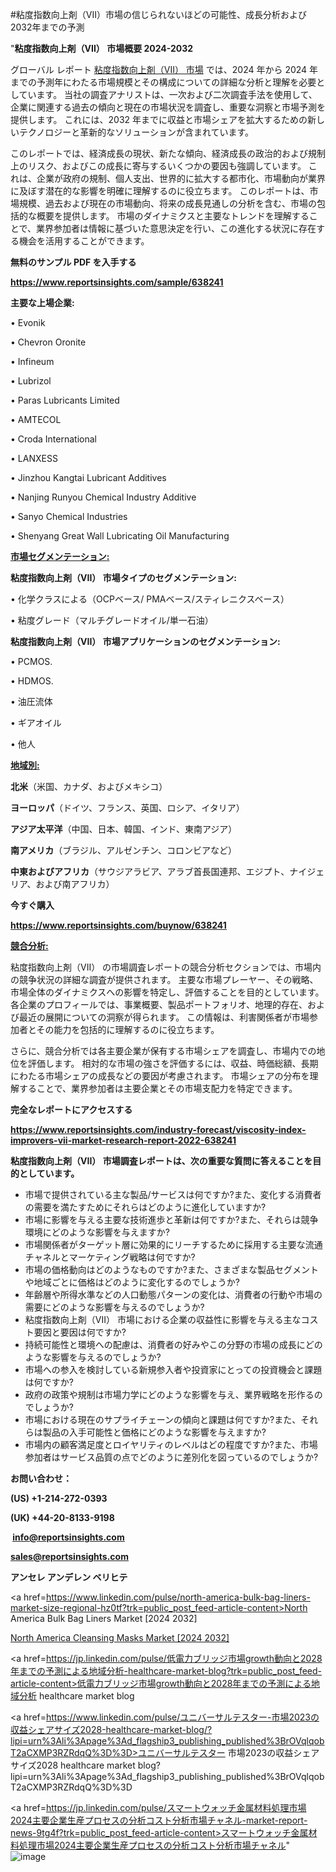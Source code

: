 #粘度指数向上剤（VII）市場の信じられないほどの可能性、成長分析および2032年までの予測

"<strong>粘度指数向上剤（VII） 市場概要 2024-2032</strong>

グローバル レポート <a href=https://www.reportsinsights.com/sample/638241>粘度指数向上剤（VII） 市場</a> では、2024 年から 2024 年までの予測年にわたる市場規模とその構成についての詳細な分析と理解を必要としています。 当社の調査アナリストは、一次および二次調査手法を使用して、企業に関連する過去の傾向と現在の市場状況を調査し、重要な洞察と市場予測を提供します。 これには、2032 年までに収益と市場シェアを拡大​​するための新しいテクノロジーと革新的なソリューションが含まれています。

このレポートでは、経済成長の現状、新たな傾向、経済成長の政治的および規制上のリスク、およびこの成長に寄与するいくつかの要因も強調しています。 これは、企業が政府の規制、個人支出、世界的に拡大する都市化、市場動向が業界に及ぼす潜在的な影響を明確に理解するのに役立ちます。 このレポートは、市場規模、過去および現在の市場動向、将来の成長見通しの分析を含む、市場の包括的な概要を提供します。 市場のダイナミクスと主要なトレンドを理解することで、業界参加者は情報に基づいた意思決定を行い、この進化する状況に存在する機会を活用することができます。

<strong><b>無料のサンプル PDF を入手する</b></strong>

<a href=https://www.reportsinsights.com/sample/638241><strong><u>https://www.reportsinsights.com/sample/638241</u></strong></a>

<strong>主要な上場企業:</strong>

• Evonik

• Chevron Oronite

• Infineum

• Lubrizol

• Paras Lubricants Limited

• AMTECOL

• Croda International

• LANXESS

• Jinzhou Kangtai Lubricant Additives

• Nanjing Runyou Chemical Industry Additive

• Sanyo Chemical Industries

• Shenyang Great Wall Lubricating Oil Manufacturing

<strong><u>市場セグメンテーション</u></strong><strong><u>:</u></strong>

<strong>粘度指数向上剤（VII） 市場タイプのセグメンテーション:</strong>

• 化学クラスによる（OCPベース/ PMAベース/スティレニクスベース）

• 粘度グレード（マルチグレードオイル/単一石油）

<strong>粘度指数向上剤（VII） 市場アプリケーションのセグメンテーション:</strong>

• PCMOS.

• HDMOS.

• 油圧流体

• ギアオイル

• 他人

<strong><u>地域別</u></strong><strong><u>:</u></strong>

<strong>北米</strong>（米国、カナダ、およびメキシコ）

<strong>ヨーロッパ</strong>（ドイツ、フランス、英国、ロシア、イタリア）

<strong>アジア太平洋</strong>（中国、日本、韓国、インド、東南アジア）

<strong>南アメリカ</strong>（ブラジル、アルゼンチン、コロンビアなど）

<strong>中東およびアフリカ</strong>（サウジアラビア、アラブ首長国連邦、エジプト、ナイジェリア、および南アフリカ）

<strong>今すぐ購入</strong>

<a href=https://www.reportsinsights.com/buynow/638241><strong><u>https://www.reportsinsights.com/buynow/638241</u></strong></a>

<strong><u>競合分析:</u></strong>

粘度指数向上剤（VII） の市場調査レポートの競合分析セクションでは、市場内の競争状況の詳細な調査が提供されます。 主要な市場プレーヤー、その戦略、市場全体のダイナミクスへの影響を特定し、評価することを目的としています。 各企業のプロフィールでは、事業概要、製品ポートフォリオ、地理的存在、および最近の展開についての洞察が得られます。 この情報は、利害関係者が市場参加者とその能力を包括的に理解するのに役立ちます。

さらに、競合分析では各主要企業が保有する市場シェアを調査し、市場内での地位を評価します。 相対的な市場の強さを評価するには、収益、時価総額、長期にわたる市場シェアの成長などの要因が考慮されます。 市場シェアの分布を理解することで、業界参加者は主要企業とその市場支配力を特定できます。

<strong>完全なレポートにアクセスする</strong>

<a href=https://www.reportsinsights.com/industry-forecast/viscosity-index-improvers-vii-market-research-report-2022-638241><strong><u><b>https://www.reportsinsights.com/industry-forecast/viscosity-index-improvers-vii-market-research-report-2022-638241</b></u></strong></a>

<strong><b>粘度指数向上剤（VII） 市場調査レポートは、次の重要な質問に答えることを目的としています。</b></strong>
<ul>
  <li>市場で提供されている主な製品/サービスは何ですか?また、変化する消費者の需要を満たすためにそれらはどのように進化していますか?</li>
  <li>市場に影響を与える主要な技術進歩と革新は何ですか?また、それらは競争環境にどのような影響を与えますか?</li>
  <li>市場関係者がターゲット層に効果的にリーチするために採用する主要な流通チャネルとマーケティング戦略は何ですか?</li>
  <li>市場の価格動向はどのようなものですか?また、さまざまな製品セグメントや地域ごとに価格はどのように変化するのでしょうか?</li>
  <li>年齢層や所得水準などの人口動態パターンの変化は、消費者の行動や市場の需要にどのような影響を与えるのでしょうか?</li>
  <li>粘度指数向上剤（VII） 市場における企業の収益性に影響を与える主なコスト要因と要因は何ですか?</li>
  <li>持続可能性と環境への配慮は、消費者の好みやこの分野の市場の成長にどのような影響を与えるのでしょうか?</li>
  <li>市場への参入を検討している新規参入者や投資家にとっての投資機会と課題は何ですか?</li>
  <li>政府の政策や規制は市場力学にどのような影響を与え、業界戦略を形作るのでしょうか?</li>
  <li>市場における現在のサプライチェーンの傾向と課題は何ですか?また、それらは製品の入手可能性と価格にどのような影響を与えますか?</li>
  <li>市場内の顧客満足度とロイヤリティのレベルはどの程度ですか?また、市場参加者はサービス品質の点でどのように差別化を図っているのでしょうか?</li>
</ul>
<strong>お問い合わせ：</strong>

<strong>(US) +1-214-272-0393</strong>

<strong>(UK) +44-20-8133-9198</strong>

<strong> </strong><a href=info@reportsinsights.com><strong><u>info@reportsinsights.com</u></strong></a>

<a href=sales@reportsinsights.com><strong><u>sales@reportsinsights.com</u></strong></a>

<strong>アンセレ アンデレン ベリヒテ</strong>

<a href=https://www.linkedin.com/pulse/north-america-bulk-bag-liners-market-size-regional-hz0tf?trk=public_post_feed-article-content>North America Bulk Bag Liners Market [2024 2032]</a>

<a href=https://www.linkedin.com/pulse/north-america-cleansing-masks-market-emerging-ivs5f/>North America Cleansing Masks Market [2024 2032]</a>

<a href=https://jp.linkedin.com/pulse/低電力ブリッジ市場growth動向と2028年までの予測による地域分析-healthcare-market-blog?trk=public_post_feed-article-content>低電力ブリッジ市場growth動向と2028年までの予測による地域分析 healthcare market blog</a>

<a href=https://www.linkedin.com/pulse/ユニバーサルテスター-市場2023の収益シェアサイズ2028-healthcare-market-blog/?lipi=urn%3Ali%3Apage%3Ad_flagship3_publishing_published%3BrOVqlqobT2aCXMP3RZRdqQ%3D%3D>ユニバーサルテスター 市場2023の収益シェアサイズ2028 healthcare market blog?lipi=urn%3Ali%3Apage%3Ad_flagship3_publishing_published%3BrOVqlqobT2aCXMP3RZRdqQ%3D%3D</a>

<a href=https://jp.linkedin.com/pulse/スマートウォッチ金属材料処理市場2024主要企業生産プロセスの分析コスト分析市場チャネル-market-report-news-9tg4f?trk=public_post_feed-article-content>スマートウォッチ金属材料処理市場2024主要企業生産プロセスの分析コスト分析市場チャネル</a>"
![image](https://github.com/aanak123/RIMarketer1/assets/158471119/5c91bb88-7cbd-45b5-8ada-968b4966beda)
